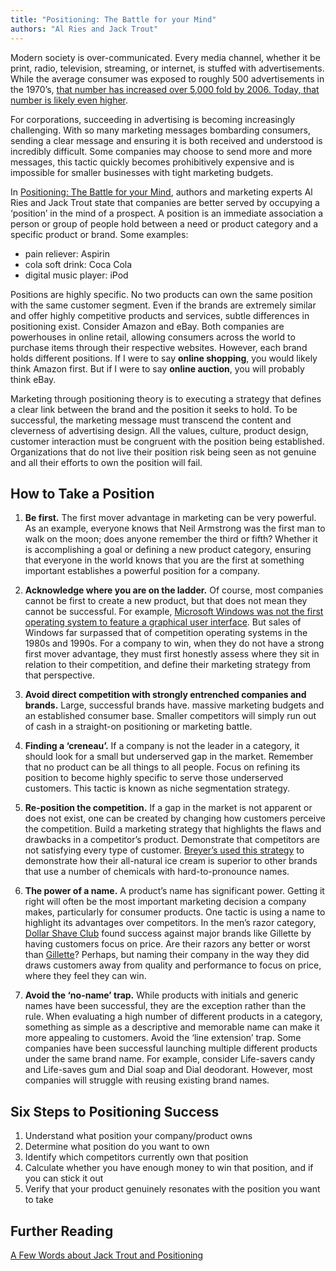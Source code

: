 ```yaml
---
title: "Positioning: The Battle for your Mind"
authors: "Al Ries and Jack Trout"
---
```


Modern society is over-communicated. Every media channel, whether it be print, radio, television, streaming, or internet, is stuffed with advertisements. While the average consumer was exposed to roughly 500 advertisements in the 1970’s, [that number has increased over 5,000 fold by 2006. Today, that number is likely even higher](https://www.cbsnews.com/news/cutting-through-advertising-clutter/).

For corporations, succeeding in advertising is becoming increasingly challenging. With so many marketing messages bombarding consumers, sending a clear message and ensuring it is both received and understood is incredibly difficult. Some companies may choose to send more and more messages, this tactic quickly becomes prohibitively expensive and is impossible for smaller businesses with tight marketing budgets.

In [Positioning: The Battle for your Mind](https://www.amazon.ca/Positioning-Battle-Your-Al-Ries/dp/0071373586/), authors and marketing experts Al Ries and Jack Trout state that companies are better served by occupying a ‘position’ in the mind of a prospect. A position is an immediate association a person or group of people hold between a need or product category and a specific product or brand. Some examples:

- pain reliever: Aspirin
- cola soft drink: Coca Cola
- digital music player: iPod

Positions are highly specific. No two products can own the same position with the same customer segment. Even if the brands are extremely similar and offer highly competitive products and services, subtle differences in positioning exist. Consider Amazon and eBay. Both companies are powerhouses in online retail, allowing consumers across the world to purchase items through their respective websites. However, each brand holds different positions. If I were to say __online shopping__, you would likely think Amazon first. But if I were to say __online auction__, you will probably think eBay.

Marketing through positioning theory is to executing a strategy that defines a clear link between the brand and the position it seeks to hold. To be successful, the marketing message must transcend the content and cleverness of advertising design. All the values, culture, product design, customer interaction must be congruent with the position being established. Organizations that do not live their position risk being seen as not genuine and all their efforts to own the position will fail.

## How to Take a Position

1. __Be first.__ The first mover advantage in marketing can be very powerful. As an example, everyone knows that Neil Armstrong was the first man to walk on the moon; does anyone remember the third or fifth? Whether it is accomplishing a goal or defining a new product category, ensuring that everyone in the world knows that you are the first at something important establishes a powerful position for a company.

1. __Acknowledge where you are on the ladder.__ Of course, most companies cannot be first to create a new product, but that does not mean they cannot be successful. For example, [Microsoft Windows was not the first operating system to feature a graphical user interface](https://www.betterbuys.com/evolution-of-operating-systems/). But sales of Windows far surpassed that of competition operating systems in the 1980s and 1990s. For a company to win, when they do not have a strong first mover advantage, they must first honestly assess where they sit in relation to their competition, and define their marketing strategy from that perspective.

1. __Avoid direct competition with strongly entrenched companies and brands.__ Large, successful brands have. massive marketing budgets and an established consumer base. Smaller competitors will simply run out of cash in a straight-on positioning or marketing battle.

1. __Finding a ‘creneau’.__ If a company is not the leader in a category, it should look for a small but underserved gap in the market. Remember that no product can be all things to all people. Focus on refining its position to become highly specific to serve those underserved customers. This tactic is known as niche segmentation strategy.

1. __Re-position the competition.__ If a gap in the market is not apparent or does not exist, one can be created by changing how customers perceive the competition. Build a marketing strategy that highlights the flaws and drawbacks in a competitor’s product. Demonstrate that competitors are not satisfying every type of customer. [Breyer’s used this strategy](https://www.youtube.com/watch?v=BzA_sEd8Tls) to demonstrate how their all-natural ice cream is superior to other brands that use a number of chemicals with hard-to-pronounce names.

1. __The power of a name.__ A product’s name has significant power. Getting it right will often be the most important marketing decision a company makes, particularly for consumer products. One tactic is using a name to highlight its advantages over competitors. In the men’s razor category, [Dollar Shave Club](https://ca.dollarshaveclub.com/) found success against major brands like Gillette by having customers focus on price. Are their razors any better or worst than [Gillette](https://gillette.ca/en-ca?ipredir=1&prlcl=en-US)? Perhaps, but naming their company in the way they did draws customers away from quality and performance to focus on price, where they feel they can win.

1. __Avoid the ‘no-name’ trap.__ While products with initials and generic names have been successful, they are the exception rather than the rule. When evaluating a high number of different products in a category, something as simple as a descriptive and memorable name can make it more appealing to customers.
Avoid the ‘line extension’ trap. Some companies have been successful launching multiple different products under the same brand name. For example, consider Life-savers candy and Life-saves gum and Dial soap and Dial deodorant. However, most companies will struggle with reusing existing brand names.

## Six Steps to Positioning Success
1. Understand what position your company/product owns
1. Determine what position do you want to own
1. Identify which competitors currently own that position
1. Calculate whether you have enough money to win that position, and if you can stick it out
1. Verify that your product genuinely resonates with the position you want to take

## Further Reading
[A Few Words about Jack Trout and Positioning](https://adage.com/article/al-ries/a-words-jack-trout-positioning/309341/)
